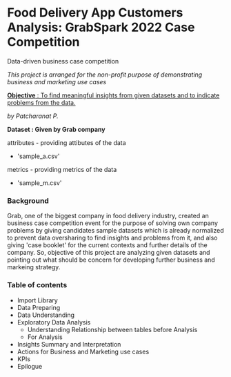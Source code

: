 # Food Delivery App Customers Analysis: GrabSpark 2022 Case Competition
Data-driven business case competition

*This project is arranged for the non-profit purpose of demonstrating business and marketing use cases*

<u><b>Objective</b> : To find meaningful insights from given datasets and to indicate problems from the data.</u><br>

*by Patcharanat P.*<br>

**Dataset : Given by Grab company**<br>

attributes - providing attibutes of the data
* 'sample_a.csv'<br>

metrics - providing metrics of the data
* 'sample_m.csv'<br>

### Background
Grab, one of the biggest company in food delivery industry, created an business case competition event for the purpose of solving own company problems by giving candidates sample datasets which is already normalized to prevent data oversharing to find insights and problems from it, and also giving 'case booklet' for the current contexts and further details of the company. So, objective of this project are analyzing given datasets and pointing out what should be concern for developing further business and markeing strategy.

### Table of contents
* Import Library
* Data Preparing
* Data Understanding
* Exploratory Data Analysis
    * Understanding Relationship between tables before Analysis
    * For Analysis
* Insights Summary and Interpretation
* Actions for Business and Marketing use cases
* KPIs
* Epilogue
